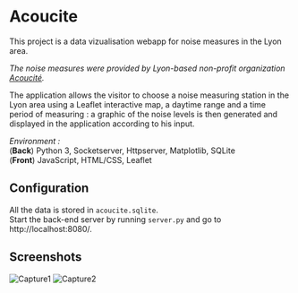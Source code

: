 # Acoucite

This project is a data vizualisation webapp for noise measures in the Lyon area. 

*The noise measures were provided by Lyon-based non-profit organization [Acoucité](https://www.acoucite.org/).*

The application allows the visitor to choose a noise measuring station in the Lyon area using a Leaflet interactive map, a daytime range and a time period of measuring : a graphic of the noise levels is then generated and displayed in the application according to his input.

*Environment :*  
   (**Back**) Python 3, Socketserver, Httpserver, Matplotlib, SQLite  
   (**Front**) JavaScript, HTML/CSS, Leaflet
   
## Configuration

All the data is stored in `acoucite.sqlite`.   
   Start the back-end server by running `server.py` and go to http://localhost:8080/.

## Screenshots

![Capture1](https://user-images.githubusercontent.com/35910546/63026412-6eda5c00-beab-11e9-8d8e-d4b11dd8af83.PNG)
![Capture2](https://user-images.githubusercontent.com/35910546/63026339-4d797000-beab-11e9-9a1c-ba912c2896b2.PNG)
